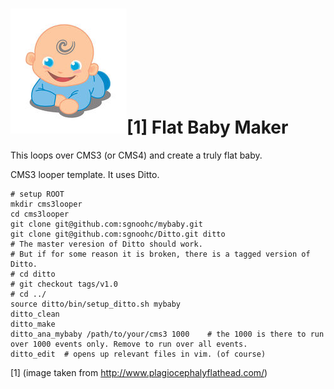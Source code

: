 # ![Tummy time image](img/tummy_time_for_flat_head_resized.jpg)[1] Flat Baby Maker


This loops over CMS3 (or CMS4) and create a truly flat baby.


CMS3 looper template.
It uses Ditto.

    # setup ROOT
    mkdir cms3looper
    cd cms3looper
    git clone git@github.com:sgnoohc/mybaby.git
    git clone git@github.com:sgnoohc/Ditto.git ditto
    # The master veresion of Ditto should work.
    # But if for some reason it is broken, there is a tagged version of Ditto.
    # cd ditto
    # git checkout tags/v1.0
    # cd ../
    source ditto/bin/setup_ditto.sh mybaby
    ditto_clean
    ditto_make
    ditto_ana_mybaby /path/to/your/cms3 1000    # the 1000 is there to run over 1000 events only. Remove to run over all events.
    ditto_edit  # opens up relevant files in vim. (of course)

[1] (image taken from http://www.plagiocephalyflathead.com/)
